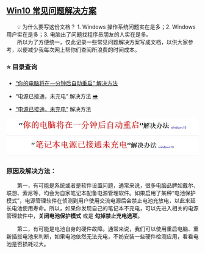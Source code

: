 ## [Win10 常见问题解决方案](#title)

&emsp;&emsp;💡 为什么要写这份文档？ 1. Windows 操作系统问题实在是多；2. Windows 用户实在是多；3. 电脑出了问题找程序员朋友的人实在是多。<br>&emsp;&emsp;所以为了方便统一，仅此记录一些常见问题解决方案写成文档，以供大家参考，以便减少我每次网上帮你们查阅所浪费的时间成本。

### ⭐ 目录查询

+ [“你的电脑将在一分钟后自动重启” 解决方法](#Q1)

+ “电源已接通，未充电” 解决方法 [➡](#Q2)

+ [“电源已接通，未充电”](#Q2) 解决方法

<div align="center">
    <a name="Q1"><img src="pics/title1.jpg" width=600></a>
</div>


<div align="center">
    <a name="Q2"><img src="pics/title2.jpg" width=600></a>
</div>

### 原因及解决方法：

&emsp;&emsp;第一，有可能是系统或者是软件设置问题，通常来说，很多电脑品牌如戴尔、联想、索尼等，均会为自家笔记本配备电源管理软件。如果启用了某种“电池保护模式”，电源管理软件在侦测到用户使用交流电源后会禁止电池充放电，以此来延长电池使用寿命。所以，如果你发现自己的笔记本不充电，可以先进入相关的电源管理软件中，**关闭电池保护模式** 或是 **勾掉禁止充电选项**。

&emsp;&emsp;第二，有可能是电池自身的硬件故障。通常来说，我们可以使用重启电脑、重新插拔电池来判断，如果电池依然无法充电，不妨安装一些硬件检测应用，看看电池是否损耗过大。